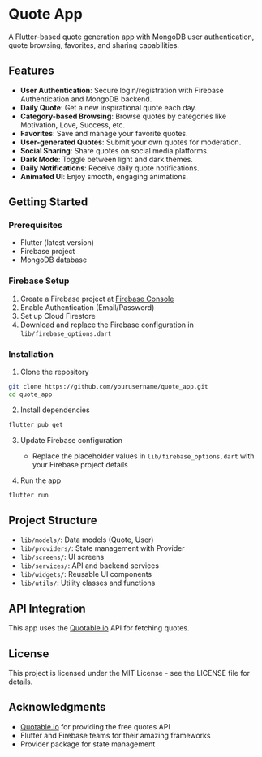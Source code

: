 # Quote App

A Flutter-based quote generation app with MongoDB user authentication, quote browsing, favorites, and sharing capabilities.

## Features

- **User Authentication**: Secure login/registration with Firebase Authentication and MongoDB backend.
- **Daily Quote**: Get a new inspirational quote each day.
- **Category-based Browsing**: Browse quotes by categories like Motivation, Love, Success, etc.
- **Favorites**: Save and manage your favorite quotes.
- **User-generated Quotes**: Submit your own quotes for moderation.
- **Social Sharing**: Share quotes on social media platforms.
- **Dark Mode**: Toggle between light and dark themes.
- **Daily Notifications**: Receive daily quote notifications.
- **Animated UI**: Enjoy smooth, engaging animations.

## Getting Started

### Prerequisites

- Flutter (latest version)
- Firebase project
- MongoDB database

### Firebase Setup

1. Create a Firebase project at [Firebase Console](https://console.firebase.google.com/)
2. Enable Authentication (Email/Password)
3. Set up Cloud Firestore
4. Download and replace the Firebase configuration in `lib/firebase_options.dart`

### Installation

1. Clone the repository
```bash
git clone https://github.com/yourusername/quote_app.git
cd quote_app
```

2. Install dependencies
```bash
flutter pub get
```

3. Update Firebase configuration
   - Replace the placeholder values in `lib/firebase_options.dart` with your Firebase project details

4. Run the app
```bash
flutter run
```

## Project Structure

- `lib/models/`: Data models (Quote, User)
- `lib/providers/`: State management with Provider
- `lib/screens/`: UI screens
- `lib/services/`: API and backend services
- `lib/widgets/`: Reusable UI components
- `lib/utils/`: Utility classes and functions

## API Integration

This app uses the [Quotable.io](https://api.quotable.io/) API for fetching quotes.

## License

This project is licensed under the MIT License - see the LICENSE file for details.

## Acknowledgments

- [Quotable.io](https://github.com/lukePeavey/quotable) for providing the free quotes API
- Flutter and Firebase teams for their amazing frameworks
- Provider package for state management
